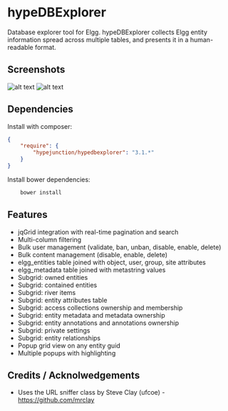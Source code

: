 hypeDBExplorer
==============

Database explorer tool for Elgg.
hypeDBExplorer collects Elgg entity information spread across multiple tables, and presents it in a human-readable format.

## Screenshots ##

![alt text](https://raw.github.com/hypeJunction/hypeDBExplorer/master/screenshots/db_explorer_entities.png "Database Explorer")
![alt text](https://raw.github.com/hypeJunction/hypeDBExplorer/master/screenshots/db_explorer_subgrids.png "Database Explorer")

## Dependencies ##

Install with composer:
```json
{
	"require": {
		"hypejunction/hypedbexplorer": "3.1.*"
	}
}
```

Install bower dependencies:
```sh
	bower install
```

## Features ##

* jqGrid integration with real-time pagination and search
* Multi-column filtering
* Bulk user management (validate, ban, unban, disable, enable, delete)
* Bulk content management (disable, enable, delete)
* elgg_entities table joined with object, user, group, site attributes
* elgg_metadata table joined with metastring values
* Subgrid: owned entities
* Subgrid: contained entities
* Subgrid: river items
* Subgrid: entity attributes table
* Subgrid: access collections ownership and membership
* Subgrid: entity metadata and metadata ownership
* Subgrid: entity annotations and annotations ownership
* Subgrid: private settings
* Subgrid: entity relationships
* Popup grid view on any entity guid
* Multiple popups with highlighting


## Credits / Acknolwedgements ##

* Uses the URL sniffer class by Steve Clay (ufcoe) - https://github.com/mrclay
